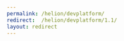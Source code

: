```yaml
---
permalink: /helion/devplatform/ 
redirect:  /helion/devplatform/1.1/ 
layout: redirect
---
```

<!--PUBLISHED-->


<!--
Instructions:
permalink = The deprecated URL that you want to redirect to a new URL.
redirect  = The new URL.
Give your file the same name as the file that you are redirecting to.

Change UNDER REVISION as appropriate for your situation.

Remove the "publish:false" line from the header; it's only here to prevent this example from being built.
-->

